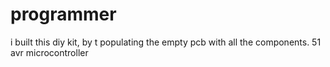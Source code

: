 # programmer
i built this diy kit, by t populating the empty pcb with all the components. 51 avr microcontroller
